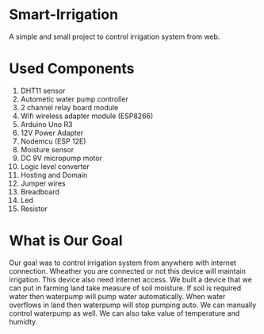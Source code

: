 # Smart-Irrigation

A simple and small project to control irrigation system from web.


# Used Components
1. DHT11 sensor
2. Autometic water pump controller
3. 2 channel relay board module
4. Wifi wireless adapter module (ESP8266)
5. Arduino Uno R3
6. 12V Power Adapter
7. Nodemcu (ESP 12E)
8. Moisture sensor
9. DC 9V micropump motor
10. Logic level converter
11. Hosting and Domain
12. Jumper wires
13. Breadboard
14. Led
15. Resistor


# What is Our Goal
Our goal was to control irrigation system from anywhere with internet connection. Wheather you are connected or not this device will maintain irrigation.
This device also need internet access. We built a device that we can put in farming land take measure of soil moisture.
If soil is required water then waterpump will pump water automatically. When water overflows in land then waterpump will stop pumping auto.
We can manually control waterpump as well. We can also take value of temperature and humidty.
